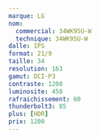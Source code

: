 ```yaml
---
marque: LG
nom:
  commercial: 34WK95U-W
  technique: 34WK95U-W
dalle: IPS
format: 21/9
taille: 34
resolution: 163
gamut: DCI-P3
contraste: 1200
luminosite: 450
rafraichissement: 60
thunderbolt3: 85
plus: [HDR]
prix: 1200
---
```

